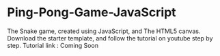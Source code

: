 # Ping-Pong-Game-JavaScript
The Snake game, created using JavaScript, and The HTML5 canvas.  Download the starter template, and follow the tutorial on youtube step by step.  Tutorial link : Coming Soon
